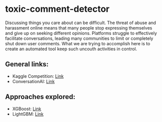 # toxic-comment-detector

Discussing things you care about can be difficult. The threat of abuse and harassment online means that many people stop expressing themselves and give up on seeking different opinions. Platforms struggle to effectively facilitate conversations, leading many communities to limit or completely shut down user comments. What we are trying to accomplish here is to create an automated tool keep such uncouth activities in control.

## General links:
- Kaggle Competition: [Link][1]
- ConversationAI: [Link][2]


## Approaches explored:
- XGBoost: [Link][3]
- LightGBM: [Link][4]

[1]: https://www.kaggle.com/c/jigsaw-toxic-comment-classification-challenge
[2]: https://conversationai.github.io/
[3]: ../XGBoost/README.md
[4]: ../light-gbm/README.md
